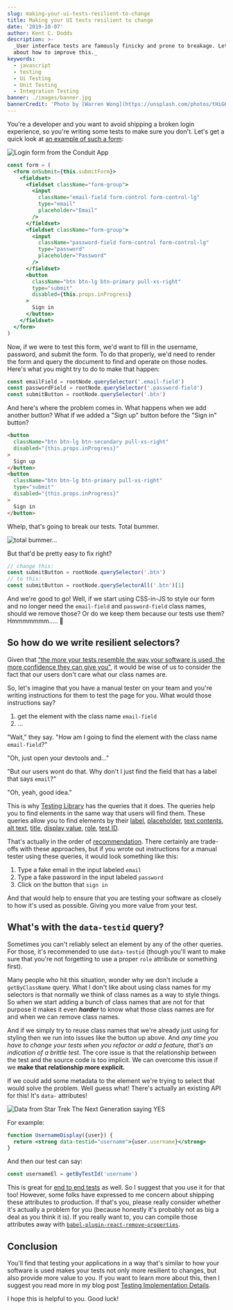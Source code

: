 ```yaml
---
slug: making-your-ui-tests-resilient-to-change
title: Making your UI tests resilient to change
date: '2019-10-07'
author: Kent C. Dodds
description: >-
  _User interface tests are famously finicky and prone to breakage. Let's talk
  about how to improve this._
keywords:
  - javascript
  - testing
  - Ui Testing
  - Unit Testing
  - Integration Testing
banner: ./images/banner.jpg
bannerCredit: 'Photo by [Warren Wong](https://unsplash.com/photos/tHiGKAJxaA8)'
---
```


You're a developer and you want to avoid shipping a broken login experience, so
you're writing some tests to make sure you don't. Let's get a quick look at
[an example of such a form](https://github.com/kentcdodds/testing-workshop/blob/1938d6fc2048e55362679905f700f938a3b497c4/client/src/screens/login.js#L50-L82):

![Login form from the Conduit App](./images/0.png)

```jsx
const form = (
  <form onSubmit={this.submitForm}>
    <fieldset>
      <fieldset className="form-group">
        <input
          className="email-field form-control form-control-lg"
          type="email"
          placeholder="Email"
        />
      </fieldset>
      <fieldset className="form-group">
        <input
          className="password-field form-control form-control-lg"
          type="password"
          placeholder="Password"
        />
      </fieldset>
      <button
        className="btn btn-lg btn-primary pull-xs-right"
        type="submit"
        disabled={this.props.inProgress}
      >
        Sign in
      </button>
    </fieldset>
  </form>
)
```

Now, if we were to test this form, we'd want to fill in the username, password,
and submit the form. To do that properly, we'd need to render the form and query
the document to find and operate on those nodes. Here's what you might try to do
to make that happen:

```js
const emailField = rootNode.querySelector('.email-field')
const passwordField = rootNode.querySelector('.password-field')
const submitButton = rootNode.querySelector('.btn')
```

And here's where the problem comes in. What happens when we add another button?
What if we added a "Sign up" button before the "Sign in" button?

```html
<button
  className="btn btn-lg btn-secondary pull-xs-right"
  disabled="{this.props.inProgress}"
>
  Sign up
</button>
<button
  className="btn btn-lg btn-primary pull-xs-right"
  type="submit"
  disabled="{this.props.inProgress}"
>
  Sign in
</button>
```

Whelp, that's going to break our tests. Total bummer.

![total bummer...](./images/1.gif)

But that'd be pretty easy to fix right?

```js
// change this:
const submitButton = rootNode.querySelector('.btn')
// to this:
const submitButton = rootNode.querySelectorAll('.btn')[1]
```

And we're good to go! Well, if we start using CSS-in-JS to style our form and no
longer need the `email-field` and `password-field` class names, should we remove
those? Or do we keep them because our tests use them? Hmmmmmmm..... 🤔

## So how do we write resilient selectors?

Given that
["the more your tests resemble the way your software is used, the more confidence they can give you"](https://twitter.com/kentcdodds/status/977018512689455106),
it would be wise of us to consider the fact that our users don't care what our
class names are.

So, let's imagine that you have a manual tester on your team and you're writing
instructions for them to test the page for you. What would those instructions
say?

1. get the element with the class name `email-field`
2. ...

"Wait," they say. "How am I going to find the element with the class name
`email-field`?"

"Oh, just open your devtools and..."

"But our users wont do that. Why don't I just find the field that has a label
that says `email`?"

"Oh, yeah, good idea."

This is why [Testing Library](https://testing-library.com) has the queries that
it does. The queries help you to find elements in the same way that users will
find them. These queries allow you to find elements by their
[label](https://testing-library.com/docs/dom-testing-library/api-queries#bylabeltext),
[placeholder](https://testing-library.com/docs/dom-testing-library/api-queries#byplaceholdertext),
[text contents](https://testing-library.com/docs/dom-testing-library/api-queries#bytext),
[alt text](https://testing-library.com/docs/dom-testing-library/api-queries#byalttext),
[title](https://testing-library.com/docs/dom-testing-library/api-queries#bytitle),
[display value](https://testing-library.com/docs/dom-testing-library/api-queries#bydisplayvalue),
[role](https://testing-library.com/docs/dom-testing-library/api-queries#byrole),
[test ID](https://testing-library.com/docs/dom-testing-library/api-queries#bytestid).

That's actually in the order of
[recommendation](https://testing-library.com/docs/guide-which-query). There
certainly are trade-offs with these approaches, but if you wrote out
instructions for a manual tester using these queries, it would look something
like this:

1. Type a fake email in the input labeled `email`
2. Type a fake password in the input labeled `password`
3. Click on the button that `sign in`

And that would help to ensure that you are testing your software as closely to
how it's used as possible. Giving you more value from your test.

## What's with the `data-testid` query?

Sometimes you can't reliably select an element by any of the other queries. For
those, it's recommended to use `data-testid` (though you'll want to make sure
that you're not forgetting to use a proper `role` attribute or something first).

Many people who hit this situation, wonder why we don't include a
`getByClassName` query. What I don't like about using class names for my
selectors is that normally we think of class names as a way to style things. So
when we start adding a bunch of class names that are not for that purpose it
makes it even **_harder_** to know what those class names are for and when we
can remove class names.

And if we simply try to reuse class names that we're already just using for
styling then we run into issues like the button up above. And _any time you have
to change your tests when you refactor or add a feature, that's an indication of
a brittle test_. The core issue is that the relationship between the test and
the source code is too implicit. We can overcome this issue if we **make that
relationship more explicit.**

If we could add some metadata to the element we're trying to select that would
solve the problem. Well guess what! There's actually an existing API for this!
It's `data-` attributes!

![Data from Star Trek The Next Generation saying YES](./images/2.gif)

For example:

```jsx
function UsernameDisplay({user}) {
  return <strong data-testid="username">{user.username}</strong>
}
```

And then our test can say:

```javascript
const usernameEl = getByTestId('username')
```

This is great for
[end to end tests](https://github.com/kentcdodds/jest-cypress-react-babel-webpack/blob/1c842dff85cd83953e86a6f1a48653b15fb3a4d5/cypress/e2e/register.js#L20)
as well. So I suggest that you use it for that too! However, some folks have
expressed to me concern about shipping these attributes to production. If that's
you, please really consider whether it's actually a problem for you (because
honestly it's probably not as big a deal as you think it is). If you really want
to, you can compile those attributes away with
[`babel-plugin-react-remove-properties`](https://www.npmjs.com/package/babel-plugin-react-remove-properties).

## Conclusion

You'll find that testing your applications in a way that's similar to how your
software is used makes your tests not only more resilient to changes, but also
provide more value to you. If you want to learn more about this, then I suggest
you read more in my blog post
[Testing Implementation Details](/blog/testing-implementation-details).

I hope this is helpful to you. Good luck!
